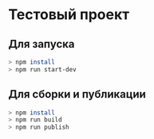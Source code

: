 # Тестовый проект

## Для запуска
```bash
> npm install
> npm run start-dev
```
## Для сборки и публикации
```bash
> npm install
> npm run build
> npm run publish
```
